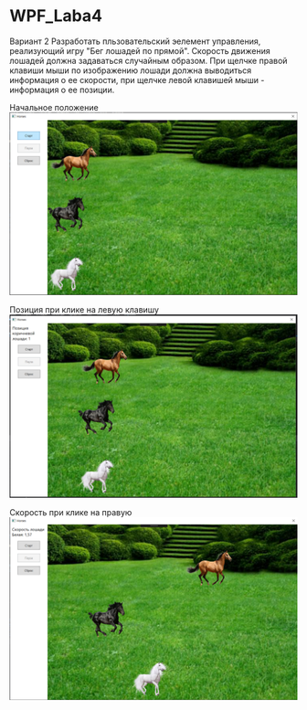 # WPF_Laba4
Вариант 2
Разработать пльзовательский эелемент управления, реализующий игру "Бег лошадей по прямой". Скорость движения лошадей должна задаваться случайным образом. При щелчке правой клавиши мыши по изображению лошади должна выводиться информация о ее скорости, при щелчке левой клавишей мыши - информация о ее позиции.

Начальное положение
<img src="pic0.PNG">

Позиция при клике на левую клавишу
<img src="pic1.PNG">

Скорость при клике на правую
<img src="pic2.PNG">
